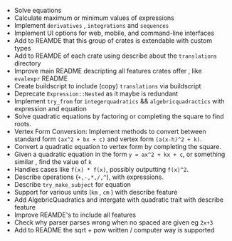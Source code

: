 - Solve equations
- Calculate maximum or minimum values of expressions
- Implement `derivatives` , `integrations` and `sequences`
- Implement UI options for web, mobile, and command-line interfaces
- Add to REAMDE that this group of crates is extendable with custom types
- Add to REAMDE of each crate using describe about the `translations` directory
- Improve main README descripting all features crates offer , like `evalexpr` README
- Create buildscript to include (copy) `translations` via buildscript
- Deprecate `Expression::Nested` as it maybe is redundant
- Implement `try_from` for `integerquadratics` && `algebricquadractics` with expression and equation
- Solve quadratic equations by factoring or completing the square to find roots.
- Vertex Form Conversion: Implement methods to convert between standard form `(ax^2 + bx + c)` and vertex form `(a(x-h)^2 + k)`.
- Convert a quadratic equation to vertex form by completing the square.
- Given a quadratic equation in the form `y = ax^2 + kx + c`, or something similar , find the value of `k`
- Handles cases like `f(x) * f(x)`, possibly outputting `f(x)^2`.
- Describe operations (`+,-,*,/,^`), with expressions.
- Describe `try_make_subject` for equation
- Support for various units (`km` , `cm` ) with describe feature
- Add AlgebricQuadratics and intergate with quadratic trait with describe feature
- Improve REAMDE's to include all features
- Check why parser parses wrong when no spaced are given eg `2x+3`
- Add to README the sqrt + pow written / computer way is supported